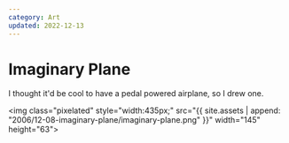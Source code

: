 ```yaml
---
category: Art
updated: 2022-12-13
---
```


# Imaginary Plane

I thought it'd be cool to have a pedal powered airplane, so I drew one.

<img
  class="pixelated"
  style="width:435px;"
  src="{{ site.assets | append: "2006/12-08-imaginary-plane/imaginary-plane.png" }}"
  width="145"
  height="63">